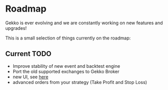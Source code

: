 # Roadmap

Gekko is ever evolving and we are constantly working on new features and upgrades!

This is a small selection of things currently on the roadmap:

## Current TODO

- Improve stability of new event and backtest engine
- Port the old supported exchanges to Gekko Broker
- new UI, see [here](https://forum.gekko.wizb.it/thread-1429-post-58996.html)
- advanced orders from your strategy (Take Profit and Stop Loss)